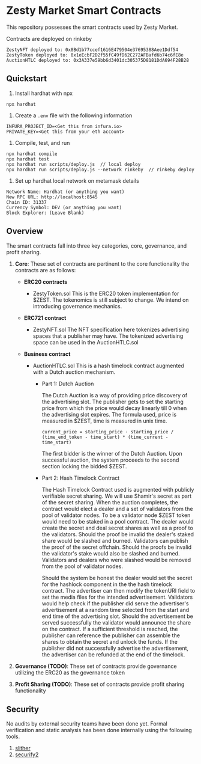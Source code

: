 # Zesty Market Smart Contracts
This repository possesses the smart contracts used by Zesty Market.

Contracts are deployed on rinkeby
```
ZestyNFT deployed to: 0x8Bd1b77ccef1616E479504e37695388Aee1Ddf54
ZestyToken deployed to: 0x1eEcbF2D2f55fC49fD62C272AFBafd6b74c6fE8e
AuctionHTLC deployed to: 0x3A337e59bb6d3401dc305375D8181DdA694F28B28
```

## Quickstart
1. Install hardhat with npx
```
npx hardhat
```

1. Create a `.env` file with the following information
```
INFURA_PROJECT_ID=<Get this from infura.io>
PRIVATE_KEY=<Get this from your eth account>
```

1. Compile, test, and run
```
npx hardhat compile
npx hardhat test
npx hardhat run scripts/deploy.js  // local deploy
npx hardhat run scripts/deploy.js --network rinkeby  // rinkeby deploy
```

1. Set up hardhat local network on metamask details
```
Network Name: Hardhat (or anything you want)
New RPC URL: http://localhost:8545
Chain ID: 31337
Currency Symbol: DEV (or anything you want)
Block Explorer: (Leave Blank)
```

## Overview
The smart contracts fall into three key categories, core, governance, and profit sharing.

1. **Core**: These set of contracts are pertinent to the core functionality the contracts are as follows:
    - **ERC20 contracts**
        - ZestyToken.sol
            This is the ERC20 token implementation for $ZEST. 
            The tokenomics is still subject to change. 
            We intend on introducing governance mechanics.

    - **ERC721 contract**
        - ZestyNFT.sol
            The NFT specification here tokenizes advertising spaces that a publisher may have. 
            The tokenized advertising space can be used in the AuctionHTLC.sol

    - **Business contract**
        - AuctionHTLC.sol
            This is a hash timelock contract augmented with a Dutch auction mechanism. 

            - Part 1: Dutch Auction
            
              The Dutch Auction is a way of providing price discovery of the advertising slot.
              The publisher gets to set the starting price from which the price would decay linearly till 0 when the advertising slot expires.
              The formula used, price is measured in $ZEST, time is measured in unix time.
              ```
              current_price = starting_price - starting_price / (time_end_token - time_start) * (time_current - time_start)
              ```

              The first bidder is the winner of the Dutch Auction. Upon successful auction, the system proceeds to the second section locking the bidded $ZEST.

            - Part 2: Hash Timelock Contract

              The Hash Timelock Contract used is augmented with publicly verifiable secret sharing. We will use Shamir's secret as part of the secret sharing.
              When the auction completes, the contract would elect a dealer and a set of validators from the pool of validator nodes.
              To be a validator node $ZEST token would need to be staked in a pool contract.
              The dealer would create the secret and deal secret shares as well as a proof to the validators.
              Should the proof be invalid the dealer's staked share would be slashed and burned. 
              Validators can publish the proof of the secret offchain. Should the proofs be invalid the validator's stake would also be slashed and burned.
              Validators and dealers who were slashed would be removed from the pool of validator nodes.

              Should the system be honest the dealer would set the secret for the hashlock component in the the hash timelock contract.
              The advertiser can then modify the tokenURI field to set the media files for the intended advertisement.
              Validators would help check if the publisher did serve the advertiser's advertisement at a random time selected from the start and end time of the advertising slot.
              Should the advertisement be served successfully the validator would announce the share on the contract. 
              If a sufficient threshold is reached, the publisher can reference the publisher can assemble the shares to obtain the secret and unlock the funds. 
              If the publisher did not successfully advertise the advertisement, the advertiser can be refunded at the end of the timelock.
            
1. **Governance (TODO)**: These set of contracts provide governance utilizing the ERC20 as the governance token

1. **Profit Sharing (TODO)**: These set of contracts provide profit sharing functionality 


## Security
No audits by external security teams have been done yet. Formal verification and static analysis has been done internally using the following tools. 

1. [slither](https://github.com/crytic/slither)
2. [securify2](https://github.com/eth-sri/securify2)
